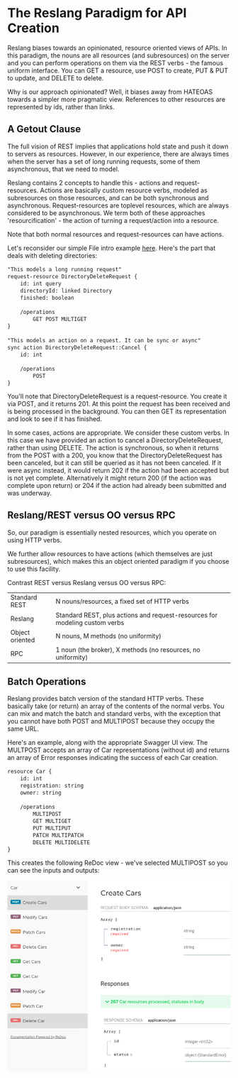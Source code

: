 # The Reslang Paradigm for API Creation

Reslang biases towards an opinionated, resource oriented views of APIs. In this paradigm, the nouns are all resources (and subresources) on the server and you can perform operations on them via the REST verbs - the famous uniform interface. You can GET a resource, use POST to create, PUT & PUT to update, and DELETE to delete.

Why is our approach opinionated? Well, it biases away from HATEOAS towards a simpler more pragmatic view. References to other resources are represented by ids, rather than links.

## A Getout Clause

The full vision of REST implies that applications hold state and push it down to servers as resources. However, in our experience, there are always times when the server has a set of long running requests, some of them asynchronous, that we need to model.

Reslang contains 2 concepts to handle this - actions and request-resources. Actions are basically custom resource verbs, modeled as subresources on those resources, and can be both synchronous and asynchronous. Request-resources are toplevel resources, which are always considered to be asynchronous. We term both of these approaches 'resourcification' - the action of turning a request/action into a resource.

Note that both normal resources and request-resources can have actions.

Let's reconsider our simple File intro example [here](intro.md). Here's the part that deals with deleting directories:

```
"This models a long running request"
request-resource DirectoryDeleteRequest {
	id: int query
	directoryId: linked Directory
    finished: boolean

    /operations
        GET POST MULTIGET
}

"This models an action on a request. It can be sync or async"
sync action DirectoryDeleteRequest::Cancel {
	id: int

    /operations
		POST
}
```

You'll note that DirectoryDeleteRequest is a request-resource. You create it via POST, and it returns 201. At this point the request has been received and is being processed in the background. You can then GET its representation and look to see if it has finished.

In some cases, actions are appropriate. We consider these custom verbs. In this case we have provided an action to cancel a DirectoryDeleteRequest, rather than using DELETE. The action is synchronous, so when it returns from the POST with a 200, you know that the DirectoryDeleteRequest has been canceled, but it can still be queried as it has not been canceled. If it were async instead, it would return 202 if the action had been accepted but is not yet complete. Alternatively it might return 200 (if the action was complete upon return) or 204 if the action had already been submitted and was underway.

## Reslang/REST versus OO versus RPC

So, our paradigm is essentially nested resources, which you operate on using HTTP verbs.

We further allow resources to have actions (which themselves are just subresources), which makes this an object oriented paradigm if you choose to use this facility.

Contrast REST versus Reslang versus OO versus RPC:

|                 |                                                                             |
| --------------- | --------------------------------------------------------------------------- |
| Standard REST   | N nouns/resources, a fixed set of HTTP verbs                                |
| Reslang         | Standard REST, plus actions and request-resources for modeling custom verbs |
| Object oriented | N nouns, M methods (no uniformity)                                          |
| RPC             | 1 noun (the broker), X methods (no resources, no uniformity)                |


## Batch Operations

Reslang provides batch version of the standard HTTP verbs. These basically take (or return) an array of the contents of the normal verbs. You can mix and match the batch and standard verbs, with the exception that you cannot have both POST and MULTIPOST because they occupy the same URL.

Here's an example, along with the appropriate Swagger UI view. The MULTPOST accepts an array of Car representations (without id) and returns an array of Error responses indicating the success of each Car creation.

```
resource Car {
    id: int
    registration: string
    owner: string

    /operations
        MULTIPOST
        GET MULTIGET
        PUT MULTIPUT
        PATCH MULTIPATCH
        DELETE MULTIDELETE
}
```

This creates the following ReDoc view - we've selected MULTIPOST so you can see the inputs and outputs:

![cars](cars.png)

